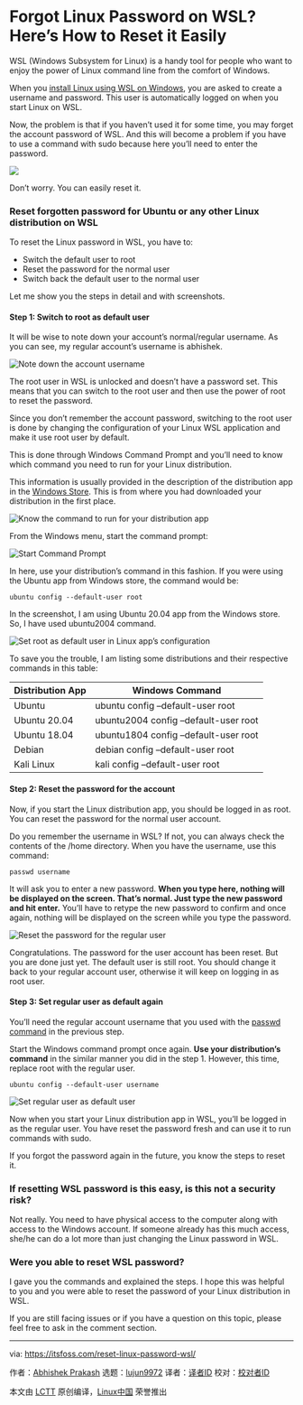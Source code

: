 [#]: subject: (Forgot Linux Password on WSL? Here’s How to Reset it Easily)
[#]: via: (https://itsfoss.com/reset-linux-password-wsl/)
[#]: author: (Abhishek Prakash https://itsfoss.com/author/abhishek/)
[#]: collector: (lujun9972)
[#]: translator: (geekpi)
[#]: reviewer: ( )
[#]: publisher: ( )
[#]: url: ( )

Forgot Linux Password on WSL? Here’s How to Reset it Easily
======

WSL (Windows Subsystem for Linux) is a handy tool for people who want to enjoy the power of Linux command line from the comfort of Windows.

When you [install Linux using WSL on Windows][1], you are asked to create a username and password. This user is automatically logged on when you start Linux on WSL.

Now, the problem is that if you haven’t used it for some time, you may forget the account password of WSL. And this will become a problem if you have to use a command with sudo because here you’ll need to enter the password.

![][2]

Don’t worry. You can easily reset it.

### Reset forgotten password for Ubuntu or any other Linux distribution on WSL

To reset the Linux password in WSL, you have to:

  * Switch the default user to root
  * Reset the password for the normal user
  * Switch back the default user to the normal user



Let me show you the steps in detail and with screenshots.

#### Step 1: Switch to root as default user

It will be wise to note down your account’s normal/regular username. As you can see, my regular account’s username is abhishek.

![Note down the account username][3]

The root user in WSL is unlocked and doesn’t have a password set. This means that you can switch to the root user and then use the power of root to reset the password.

Since you don’t remember the account password, switching to the root user is done by changing the configuration of your Linux WSL application and make it use root user by default.

This is done through Windows Command Prompt and you’ll need to know which command you need to run for your Linux distribution.

This information is usually provided in the description of the distribution app in the [Windows Store][4]. This is from where you had downloaded your distribution in the first place.

![Know the command to run for your distribution app][5]

From the Windows menu, start the command prompt:

![Start Command Prompt][6]

In here, use your distribution’s command in this fashion. If you were using the Ubuntu app from Windows store, the command would be:

```
ubuntu config --default-user root
```

In the screenshot, I am using Ubuntu 20.04 app from the Windows store. So, I have used ubuntu2004 command.

![Set root as default user in Linux app’s configuration][7]

To save you the trouble, I am listing some distributions and their respective commands in this table:

Distribution App | Windows Command
---|---
Ubuntu | ubuntu config –default-user root
Ubuntu 20.04 | ubuntu2004 config –default-user root
Ubuntu 18.04 | ubuntu1804 config –default-user root
Debian | debian config –default-user root
Kali Linux | kali config –default-user root

#### Step 2: Reset the password for the account

Now, if you start the Linux distribution app, you should be logged in as root. You can reset the password for the normal user account.

Do you remember the username in WSL? If not, you can always check the contents of the /home directory. When you have the username, use this command:

```
passwd username
```

It will ask you to enter a new password. **When you type here, nothing will be displayed on the screen. That’s normal. Just type the new password and hit enter.** You’ll have to retype the new password to confirm and once again, nothing will be displayed on the screen while you type the password.

![Reset the password for the regular user][8]

Congratulations. The password for the user account has been reset. But you are done just yet. The default user is still root. You should change it back to your regular account user, otherwise it will keep on logging in as root user.

#### Step 3: Set regular user as default again

You’ll need the regular account username that you used with the [passwd command][9] in the previous step.

Start the Windows command prompt once again. **Use your distribution’s command** in the similar manner you did in the step 1. However, this time, replace root with the regular user.

```
ubuntu config --default-user username
```

![Set regular user as default user][10]

Now when you start your Linux distribution app in WSL, you’ll be logged in as the regular user. You have reset the password fresh and can use it to run commands with sudo.

If you forgot the password again in the future, you know the steps to reset it.

### If resetting WSL password is this easy, is this not a security risk?

Not really. You need to have physical access to the computer along with access to the Windows account. If someone already has this much access, she/he can do a lot more than just changing the Linux password in WSL.

### Were you able to reset WSL password?

I gave you the commands and explained the steps. I hope this was helpful to you and you were able to reset the password of your Linux distribution in WSL.

If you are still facing issues or if you have a question on this topic, please feel free to ask in the comment section.

--------------------------------------------------------------------------------

via: https://itsfoss.com/reset-linux-password-wsl/

作者：[Abhishek Prakash][a]
选题：[lujun9972][b]
译者：[译者ID](https://github.com/译者ID)
校对：[校对者ID](https://github.com/校对者ID)

本文由 [LCTT](https://github.com/LCTT/TranslateProject) 原创编译，[Linux中国](https://linux.cn/) 荣誉推出

[a]: https://itsfoss.com/author/abhishek/
[b]: https://github.com/lujun9972
[1]: https://itsfoss.com/install-bash-on-windows/
[2]: https://i0.wp.com/itsfoss.com/wp-content/uploads/2021/06/reset-wsl-password.png?resize=800%2C450&ssl=1
[3]: https://i0.wp.com/itsfoss.com/wp-content/uploads/2021/06/username-wsl.png?resize=800%2C296&ssl=1
[4]: https://www.microsoft.com/en-us/store/apps/windows
[5]: https://i1.wp.com/itsfoss.com/wp-content/uploads/2021/06/wsl-distro-command.png?resize=800%2C602&ssl=1
[6]: https://i1.wp.com/itsfoss.com/wp-content/uploads/2021/06/start-cmd-windows.jpg?resize=800%2C500&ssl=1
[7]: https://i0.wp.com/itsfoss.com/wp-content/uploads/2021/06/wsl-set-root-as-default.png?resize=800%2C288&ssl=1
[8]: https://i0.wp.com/itsfoss.com/wp-content/uploads/2021/06/resetting-wsl-password.png?resize=800%2C366&ssl=1
[9]: https://linuxhandbook.com/passwd-command/
[10]: https://i1.wp.com/itsfoss.com/wp-content/uploads/2021/06/set-regular-user-as-default-wsl.png?resize=800%2C288&ssl=1
